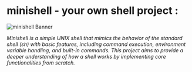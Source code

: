 # minishell - your own shell project :  
![minishell Banner](https://youtube.com/shorts/5wJhw7UboUA?si=gGVWAFHSDpVmBDjE)

*Minishell is a simple UNIX shell that mimics the behavior of the standard shell (sh) with basic features, including command execution, environment variable handling, and built-in commands. This project aims to provide a deeper understanding of how a shell works by implementing core functionalities from scratch.*  
